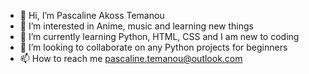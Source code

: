 - 👋 Hi, I’m Pascaline Akoss Temanou
- 👀 I’m interested in Anime, music and learning new things
- 🌱 I’m currently learning Python, HTML, CSS and I am new to coding
- 💞️ I’m looking to collaborate on any Python projects for beginners
- 📫 How to reach me pascaline.temanou@outlook.com

<!---
Girlin-IT/Girlin-IT is a ✨ special ✨ repository because its `README.md` (this file) appears on your GitHub profile.
You can click the Preview link to take a look at your changes.
--->
